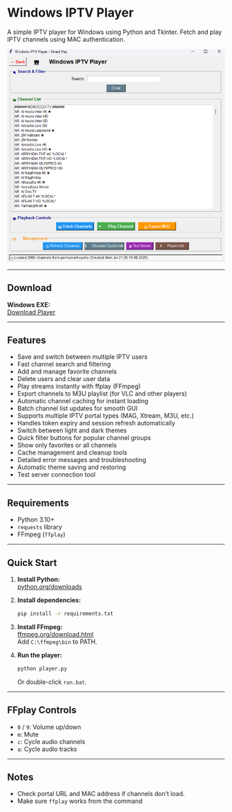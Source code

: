 # Windows IPTV Player

A simple IPTV player for Windows using Python and Tkinter. Fetch and play IPTV channels using MAC authentication.

![Screenshot](Screenshot.png)

---

## Download

**Windows EXE:**  
[Download Player](https://github.com/2saleh1/Windows-MAC-IPTV-Player/releases/download/V1.0.4/MAC.IPTV.Player.exe)

---

## Features

- Save and switch between multiple IPTV users
- Fast channel search and filtering
- Add and manage favorite channels
- Delete users and clear user data
- Play streams instantly with ffplay (FFmpeg)
- Export channels to M3U playlist (for VLC and other players)
- Automatic channel caching for instant loading
- Batch channel list updates for smooth GUI
- Supports multiple IPTV portal types (MAG, Xtream, M3U, etc.)
- Handles token expiry and session refresh automatically
- Switch between light and dark themes
- Quick filter buttons for popular channel groups 
- Show only favorites or all channels
- Cache management and cleanup tools
- Detailed error messages and troubleshooting
- Automatic theme saving and restoring
- Test server connection tool

---

## Requirements

- Python 3.10+
- `requests` library
- FFmpeg (`ffplay`)

---

## Quick Start

1. **Install Python:**  
   [python.org/downloads](https://www.python.org/downloads/)

2. **Install dependencies:**  
   ```sh
   pip install -r requirements.txt
   ```

3. **Install FFmpeg:**  
   [ffmpeg.org/download.html](https://ffmpeg.org/download.html)  
   Add `C:\ffmpeg\bin` to PATH.

4. **Run the player:**  
   ```sh
   python player.py
   ```
   Or double-click `run.bat`.


---

## FFplay Controls

- `0` / `9`: Volume up/down
- `m`: Mute
- `c`: Cycle audio channels
- `a`: Cycle audio tracks

---

## Notes

- Check portal URL and MAC address if channels don’t load.
- Make sure `ffplay` works from the command
